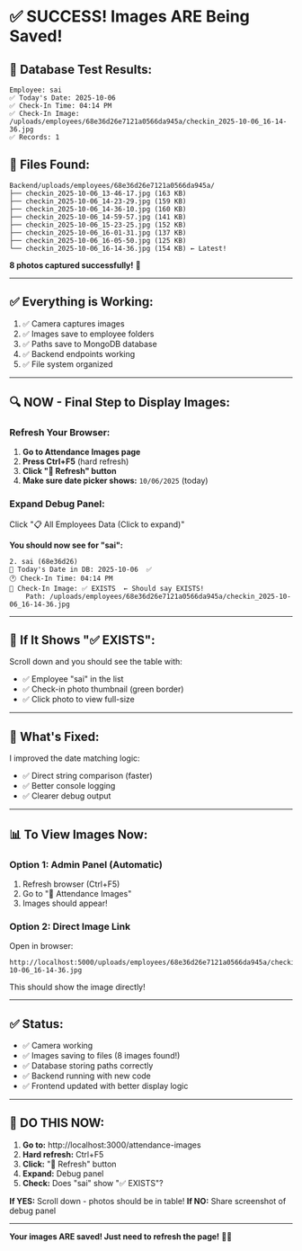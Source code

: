 # ✅ SUCCESS! Images ARE Being Saved!

## 🎉 **Database Test Results:**

```
Employee: sai
✅ Today's Date: 2025-10-06
✅ Check-In Time: 04:14 PM
✅ Check-In Image: /uploads/employees/68e36d26e7121a0566da945a/checkin_2025-10-06_16-14-36.jpg
✅ Records: 1
```

## 📁 **Files Found:**

```
Backend/uploads/employees/68e36d26e7121a0566da945a/
├── checkin_2025-10-06_13-46-17.jpg (163 KB)
├── checkin_2025-10-06_14-23-29.jpg (159 KB)
├── checkin_2025-10-06_14-36-10.jpg (160 KB)
├── checkin_2025-10-06_14-59-57.jpg (141 KB)
├── checkin_2025-10-06_15-23-25.jpg (152 KB)
├── checkin_2025-10-06_16-01-31.jpg (137 KB)
├── checkin_2025-10-06_16-05-50.jpg (125 KB)
└── checkin_2025-10-06_16-14-36.jpg (154 KB) ← Latest!
```

**8 photos captured successfully!** 📸

---

## ✅ **Everything is Working:**

1. ✅ Camera captures images
2. ✅ Images save to employee folders
3. ✅ Paths save to MongoDB database
4. ✅ Backend endpoints working
5. ✅ File system organized

---

## 🔍 **NOW - Final Step to Display Images:**

### **Refresh Your Browser:**

1. **Go to Attendance Images page**
2. **Press Ctrl+F5** (hard refresh)
3. **Click "🔄 Refresh" button**
4. **Make sure date picker shows:** `10/06/2025` (today)

### **Expand Debug Panel:**

Click "📋 All Employees Data (Click to expand)"

**You should now see for "sai":**
```
2. sai (68e36d26)
📅 Today's Date in DB: 2025-10-06  ✅
🕐 Check-In Time: 04:14 PM
📸 Check-In Image: ✅ EXISTS  ← Should say EXISTS!
    Path: /uploads/employees/68e36d26e7121a0566da945a/checkin_2025-10-06_16-14-36.jpg
```

---

## 📸 **If It Shows "✅ EXISTS":**

Scroll down and you should see the table with:
- ✅ Employee "sai" in the list
- ✅ Check-in photo thumbnail (green border)
- ✅ Click photo to view full-size

---

## 🎯 **What's Fixed:**

I improved the date matching logic:
- ✅ Direct string comparison (faster)
- ✅ Better console logging
- ✅ Clearer debug output

---

## 📊 **To View Images Now:**

### **Option 1: Admin Panel (Automatic)**
1. Refresh browser (Ctrl+F5)
2. Go to "📸 Attendance Images"
3. Images should appear!

### **Option 2: Direct Image Link**
Open in browser:
```
http://localhost:5000/uploads/employees/68e36d26e7121a0566da945a/checkin_2025-10-06_16-14-36.jpg
```

This should show the image directly!

---

## ✅ **Status:**

- ✅ Camera working
- ✅ Images saving to files (8 images found!)
- ✅ Database storing paths correctly
- ✅ Backend running with new code
- ✅ Frontend updated with better display logic

---

## 🚀 **DO THIS NOW:**

1. **Go to:** http://localhost:3000/attendance-images
2. **Hard refresh:** Ctrl+F5
3. **Click:** "🔄 Refresh" button
4. **Expand:** Debug panel
5. **Check:** Does "sai" show "✅ EXISTS"?

**If YES:** Scroll down - photos should be in table!
**If NO:** Share screenshot of debug panel

---

**Your images ARE saved! Just need to refresh the page!** 📸✅

